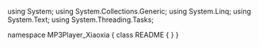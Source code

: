 ﻿using System;
using System.Collections.Generic;
using System.Linq;
using System.Text;
using System.Threading.Tasks;

namespace MP3Player_Xiaoxia
{
    class README
    {
    }
}
